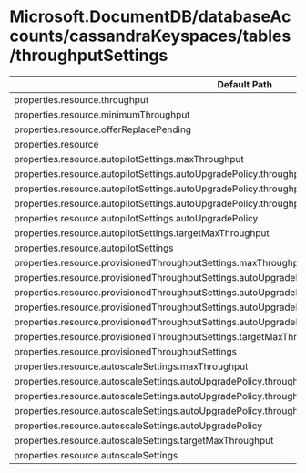 # Microsoft.DocumentDB/databaseAccounts/cassandraKeyspaces/tables/throughputSettings

| Default Path | Alias |
|---|---|
| properties.resource.throughput | Microsoft.DocumentDB/databaseAccounts/cassandraKeyspaces/tables/throughputSettings/default.resource.throughput |
| properties.resource.minimumThroughput | Microsoft.DocumentDB/databaseAccounts/cassandraKeyspaces/tables/throughputSettings/default.resource.minimumThroughput |
| properties.resource.offerReplacePending | Microsoft.DocumentDB/databaseAccounts/cassandraKeyspaces/tables/throughputSettings/default.resource.offerReplacePending |
| properties.resource | Microsoft.DocumentDB/databaseAccounts/cassandraKeyspaces/tables/throughputSettings/default.resource |
| properties.resource.autopilotSettings.maxThroughput | Microsoft.DocumentDB/databaseAccounts/cassandraKeyspaces/tables/throughputSettings/default.resource.autopilotSettings.maxThroughput |
| properties.resource.autopilotSettings.autoUpgradePolicy.throughputPolicy.isEnabled | Microsoft.DocumentDB/databaseAccounts/cassandraKeyspaces/tables/throughputSettings/default.resource.autopilotSettings.autoUpgradePolicy.throughputPolicy.isEnabled |
| properties.resource.autopilotSettings.autoUpgradePolicy.throughputPolicy.incrementPercent | Microsoft.DocumentDB/databaseAccounts/cassandraKeyspaces/tables/throughputSettings/default.resource.autopilotSettings.autoUpgradePolicy.throughputPolicy.incrementPercent |
| properties.resource.autopilotSettings.autoUpgradePolicy.throughputPolicy | Microsoft.DocumentDB/databaseAccounts/cassandraKeyspaces/tables/throughputSettings/default.resource.autopilotSettings.autoUpgradePolicy.throughputPolicy |
| properties.resource.autopilotSettings.autoUpgradePolicy | Microsoft.DocumentDB/databaseAccounts/cassandraKeyspaces/tables/throughputSettings/default.resource.autopilotSettings.autoUpgradePolicy |
| properties.resource.autopilotSettings.targetMaxThroughput | Microsoft.DocumentDB/databaseAccounts/cassandraKeyspaces/tables/throughputSettings/default.resource.autopilotSettings.targetMaxThroughput |
| properties.resource.autopilotSettings | Microsoft.DocumentDB/databaseAccounts/cassandraKeyspaces/tables/throughputSettings/default.resource.autopilotSettings |
| properties.resource.provisionedThroughputSettings.maxThroughput | Microsoft.DocumentDB/databaseAccounts/cassandraKeyspaces/tables/throughputSettings/default.resource.provisionedThroughputSettings.maxThroughput |
| properties.resource.provisionedThroughputSettings.autoUpgradePolicy.throughputPolicy.isEnabled | Microsoft.DocumentDB/databaseAccounts/cassandraKeyspaces/tables/throughputSettings/default.resource.provisionedThroughputSettings.autoUpgradePolicy.throughputPolicy.isEnabled |
| properties.resource.provisionedThroughputSettings.autoUpgradePolicy.throughputPolicy.incrementPercent | Microsoft.DocumentDB/databaseAccounts/cassandraKeyspaces/tables/throughputSettings/default.resource.provisionedThroughputSettings.autoUpgradePolicy.throughputPolicy.incrementPercent |
| properties.resource.provisionedThroughputSettings.autoUpgradePolicy.throughputPolicy | Microsoft.DocumentDB/databaseAccounts/cassandraKeyspaces/tables/throughputSettings/default.resource.provisionedThroughputSettings.autoUpgradePolicy.throughputPolicy |
| properties.resource.provisionedThroughputSettings.autoUpgradePolicy | Microsoft.DocumentDB/databaseAccounts/cassandraKeyspaces/tables/throughputSettings/default.resource.provisionedThroughputSettings.autoUpgradePolicy |
| properties.resource.provisionedThroughputSettings.targetMaxThroughput | Microsoft.DocumentDB/databaseAccounts/cassandraKeyspaces/tables/throughputSettings/default.resource.provisionedThroughputSettings.targetMaxThroughput |
| properties.resource.provisionedThroughputSettings | Microsoft.DocumentDB/databaseAccounts/cassandraKeyspaces/tables/throughputSettings/default.resource.provisionedThroughputSettings |
| properties.resource.autoscaleSettings.maxThroughput | Microsoft.DocumentDB/databaseAccounts/cassandraKeyspaces/tables/throughputSettings/default.resource.autoscaleSettings.maxThroughput |
| properties.resource.autoscaleSettings.autoUpgradePolicy.throughputPolicy.isEnabled | Microsoft.DocumentDB/databaseAccounts/cassandraKeyspaces/tables/throughputSettings/default.resource.autoscaleSettings.autoUpgradePolicy.throughputPolicy.isEnabled |
| properties.resource.autoscaleSettings.autoUpgradePolicy.throughputPolicy.incrementPercent | Microsoft.DocumentDB/databaseAccounts/cassandraKeyspaces/tables/throughputSettings/default.resource.autoscaleSettings.autoUpgradePolicy.throughputPolicy.incrementPercent |
| properties.resource.autoscaleSettings.autoUpgradePolicy.throughputPolicy | Microsoft.DocumentDB/databaseAccounts/cassandraKeyspaces/tables/throughputSettings/default.resource.autoscaleSettings.autoUpgradePolicy.throughputPolicy |
| properties.resource.autoscaleSettings.autoUpgradePolicy | Microsoft.DocumentDB/databaseAccounts/cassandraKeyspaces/tables/throughputSettings/default.resource.autoscaleSettings.autoUpgradePolicy |
| properties.resource.autoscaleSettings.targetMaxThroughput | Microsoft.DocumentDB/databaseAccounts/cassandraKeyspaces/tables/throughputSettings/default.resource.autoscaleSettings.targetMaxThroughput |
| properties.resource.autoscaleSettings | Microsoft.DocumentDB/databaseAccounts/cassandraKeyspaces/tables/throughputSettings/default.resource.autoscaleSettings |

